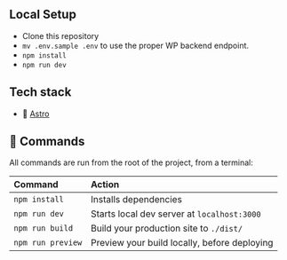 ## Local Setup

- Clone this repository
- `mv .env.sample .env` to use the proper WP backend endpoint.
- `npm install`
- `npm run dev`

## Tech stack

- 🚀 [Astro](https://astro.build/)

## 🧞 Commands

All commands are run from the root of the project, from a terminal:

| Command           | Action                                       |
| :---------------- | :------------------------------------------- |
| `npm install`     | Installs dependencies                        |
| `npm run dev`     | Starts local dev server at `localhost:3000`  |
| `npm run build`   | Build your production site to `./dist/`      |
| `npm run preview` | Preview your build locally, before deploying |